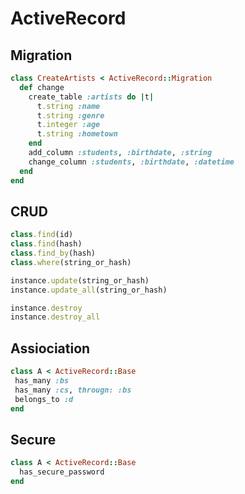 # ActiveRecord
## Migration
```ruby
class CreateArtists < ActiveRecord::Migration
  def change
    create_table :artists do |t|
      t.string :name
      t.string :genre
      t.integer :age
      t.string :hometown
    end
    add_column :students, :birthdate, :string
    change_column :students, :birthdate, :datetime
  end
end

```

## CRUD
```ruby
class.find(id)
class.find(hash)
class.find_by(hash)
class.where(string_or_hash)

instance.update(string_or_hash)
instance.update_all(string_or_hash)

instance.destroy
instance.destroy_all
```

## Assiociation
```ruby
class A < ActiveRecord::Base
 has_many :bs
 has_many :cs, througn: :bs
 belongs_to :d
end
```

## Secure
```ruby
class A < ActiveRecord::Base
  has_secure_password
end
```